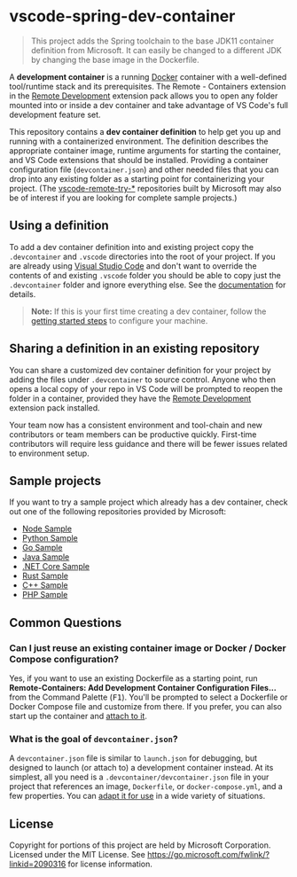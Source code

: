 # vscode-spring-dev-container

> This project adds the Spring toolchain to the base JDK11 container definition from Microsoft. It can easily be changed to a different JDK by changing the base image in the Dockerfile.

A **development container** is a running [Docker](https://www.docker.com) container with a well-defined tool/runtime stack and its prerequisites. The Remote - Containers extension in the [Remote Development](https://aka.ms/vscode-remote/download/extension) extension pack allows you to open any folder mounted into or inside a dev container and take advantage of VS Code's full development feature set.

This repository contains a **dev container definition** to help get you up and running with a containerized environment. The definition describes the appropriate container image, runtime arguments for starting the container, and VS Code extensions that should be installed. Providing a container configuration file (`devcontainer.json`) and other needed files that you can drop into any existing folder as a starting point for containerizing your project. (The [vscode-remote-try-*](https://github.com/search?q=org%3Amicrosoft+vscode-remote-try-&type=Repositories) repositories built by Microsoft may also be of interest if you are looking for complete sample projects.)

## Using a definition

To add a dev container definition into and existing project copy the `.devcontainer` and `.vscode` directories into the root of your project. If you are already using [Visual Studio Code](https://code.visualstudio.com/) and don't want to override the contents of and existing `.vscode` folder you should be able to copy just the `.devcontainer` folder and ignore everything else. See the [documentation](https://code.visualstudio.com/docs/remote/containers) for details.

> **Note:** If this is your first time creating a dev container, follow the [getting started steps](https://aka.ms/vscode-remote/containers/getting-started) to configure your machine.

## Sharing a definition in an existing repository

You can share a customized dev container definition for your project by adding the files under `.devcontainer` to source control. Anyone who then opens a local copy of your repo in VS Code will be prompted to reopen the folder in a container, provided they have the [Remote Development](https://aka.ms/vscode-remote/download/extension) extension pack installed.

Your team now has a consistent environment and tool-chain and new contributors or team members can be productive quickly. First-time contributors will require less guidance and there will be fewer issues related to environment setup.

## Sample projects

If you want to try a sample project which already has a dev container, check out one of the following repositories provided by Microsoft:

- [Node Sample](https://github.com/Microsoft/vscode-remote-try-node)
- [Python Sample](https://github.com/Microsoft/vscode-remote-try-python)
- [Go Sample](https://github.com/Microsoft/vscode-remote-try-go)
- [Java Sample](https://github.com/Microsoft/vscode-remote-try-java)
- [.NET Core Sample](https://github.com/Microsoft/vscode-remote-try-dotnetcore)
- [Rust Sample](https://github.com/microsoft/vscode-remote-try-rust)
- [C++ Sample](https://github.com/microsoft/vscode-remote-try-cpp)
- [PHP Sample](https://github.com/microsoft/vscode-remote-try-php)

## Common Questions

### Can I just reuse an existing container image or Docker / Docker Compose configuration?

Yes, if you want to use an existing Dockerfile as a starting point, run **Remote-Containers: Add Development Container Configuration Files...** from the Command Palette (<kbd>F1</kbd>). You'll be prompted to select a Dockerfile or Docker Compose file and customize from there. If you prefer, you can also start up the container and [attach to it](https://aka.ms/vscode-remote/containers/attach).

### What is the goal of `devcontainer.json`?

A `devcontainer.json` file is similar to `launch.json` for debugging, but designed to launch (or attach to) a development container instead. At its simplest, all you need is a `.devcontainer/devcontainer.json` file in your project that references an image, `Dockerfile`, or `docker-compose.yml`, and a few properties. You can [adapt it for use](https://aka.ms/vscode-remote/containers/folder-setup) in a wide variety of situations.

## License

Copyright for portions of this project are held by Microsoft Corporation.
Licensed under the MIT License. See https://go.microsoft.com/fwlink/?linkid=2090316 for license information.
